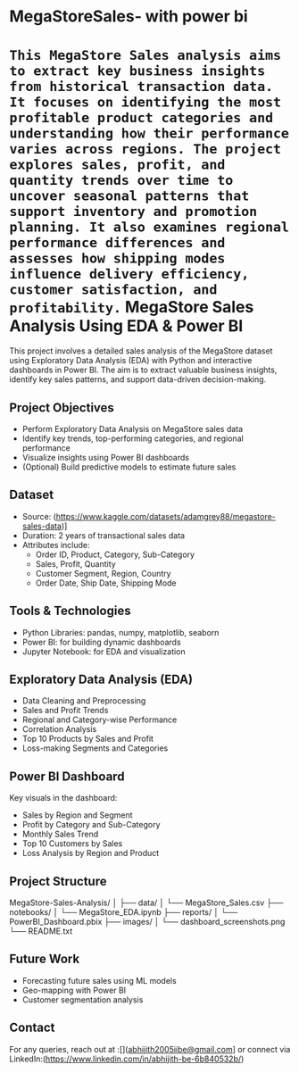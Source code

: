 # MegaStoreSales- with power bi
`This MegaStore Sales analysis aims to extract key business insights from historical transaction data. It focuses on identifying the most profitable product categories and understanding how their performance varies across regions. The project explores sales, profit, and quantity trends over time to uncover seasonal patterns that support inventory and promotion planning. It also examines regional performance differences and assesses how shipping modes influence delivery efficiency, customer satisfaction, and profitability.`
MegaStore Sales Analysis Using EDA & Power BI
=============================================

This project involves a detailed sales analysis of the MegaStore dataset using Exploratory Data Analysis (EDA) with Python and interactive dashboards in Power BI. The aim is to extract valuable business insights, identify key sales patterns, and support data-driven decision-making.

Project Objectives
------------------
- Perform Exploratory Data Analysis on MegaStore sales data
- Identify key trends, top-performing categories, and regional performance
- Visualize insights using Power BI dashboards
- (Optional) Build predictive models to estimate future sales

Dataset
-------
- Source: (https://www.kaggle.com/datasets/adamgrey88/megastore-sales-data)]
- Duration: 2 years of transactional sales data
- Attributes include:
  - Order ID, Product, Category, Sub-Category
  - Sales, Profit, Quantity
  - Customer Segment, Region, Country
  - Order Date, Ship Date, Shipping Mode

Tools & Technologies
---------------------
- Python Libraries: pandas, numpy, matplotlib, seaborn
- Power BI: for building dynamic dashboards
- Jupyter Notebook: for EDA and visualization

Exploratory Data Analysis (EDA)
-------------------------------
- Data Cleaning and Preprocessing
- Sales and Profit Trends
- Regional and Category-wise Performance
- Correlation Analysis
- Top 10 Products by Sales and Profit
- Loss-making Segments and Categories

Power BI Dashboard
------------------
Key visuals in the dashboard:
- Sales by Region and Segment
- Profit by Category and Sub-Category
- Monthly Sales Trend
- Top 10 Customers by Sales
- Loss Analysis by Region and Product

Project Structure
-----------------
MegaStore-Sales-Analysis/
│
├── data/
│   └── MegaStore_Sales.csv
├── notebooks/
│   └── MegaStore_EDA.ipynb
├── reports/
│   └── PowerBI_Dashboard.pbix
├── images/
│   └── dashboard_screenshots.png
└── README.txt

Future Work
-----------
- Forecasting future sales using ML models
- Geo-mapping with Power BI
- Customer segmentation analysis


Contact
-------
For any queries, reach out at :[](abhijith2005iibe@gmail.com] or connect via LinkedIn:(https://www.linkedin.com/in/abhijith-be-6b840532b/)
